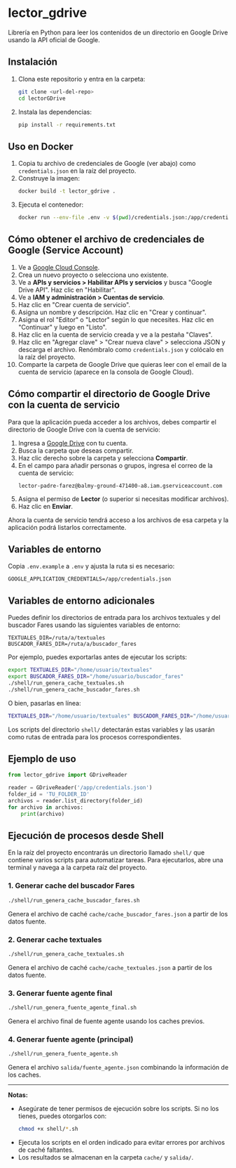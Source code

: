 # lector_gdrive

Librería en Python para leer los contenidos de un directorio en Google Drive usando la API oficial de Google.

## Instalación

1. Clona este repositorio y entra en la carpeta:
   ```bash
   git clone <url-del-repo>
   cd lectorGDrive
   ```
2. Instala las dependencias:
   ```bash
   pip install -r requirements.txt
   ```

## Uso en Docker

1. Copia tu archivo de credenciales de Google (ver abajo) como `credentials.json` en la raíz del proyecto.
2. Construye la imagen:
   ```bash
   docker build -t lector_gdrive .
   ```
3. Ejecuta el contenedor:
   ```bash
   docker run --env-file .env -v $(pwd)/credentials.json:/app/credentials.json lector_gdrive
   ```

## Cómo obtener el archivo de credenciales de Google (Service Account)

1. Ve a [Google Cloud Console](https://console.cloud.google.com/).
2. Crea un nuevo proyecto o selecciona uno existente.
3. Ve a **APIs y servicios > Habilitar APIs y servicios** y busca "Google Drive API". Haz clic en "Habilitar".
4. Ve a **IAM y administración > Cuentas de servicio**.
5. Haz clic en "Crear cuenta de servicio".
6. Asigna un nombre y descripción. Haz clic en "Crear y continuar".
7. Asigna el rol "Editor" o "Lector" según lo que necesites. Haz clic en "Continuar" y luego en "Listo".
8. Haz clic en la cuenta de servicio creada y ve a la pestaña "Claves".
9. Haz clic en "Agregar clave" > "Crear nueva clave" > selecciona JSON y descarga el archivo. Renómbralo como `credentials.json` y colócalo en la raíz del proyecto.
10. Comparte la carpeta de Google Drive que quieras leer con el email de la cuenta de servicio (aparece en la consola de Google Cloud).

## Cómo compartir el directorio de Google Drive con la cuenta de servicio

Para que la aplicación pueda acceder a los archivos, debes compartir el directorio de Google Drive con la cuenta de servicio:

1. Ingresa a [Google Drive](https://drive.google.com/) con tu cuenta.
2. Busca la carpeta que deseas compartir.
3. Haz clic derecho sobre la carpeta y selecciona **Compartir**.
4. En el campo para añadir personas o grupos, ingresa el correo de la cuenta de servicio:
   ```
   lector-padre-farez@balmy-ground-471400-a8.iam.gserviceaccount.com
   ```
5. Asigna el permiso de **Lector** (o superior si necesitas modificar archivos).
6. Haz clic en **Enviar**.

Ahora la cuenta de servicio tendrá acceso a los archivos de esa carpeta y la aplicación podrá listarlos correctamente.

## Variables de entorno

Copia `.env.example` a `.env` y ajusta la ruta si es necesario:
```
GOOGLE_APPLICATION_CREDENTIALS=/app/credentials.json
```

## Variables de entorno adicionales

Puedes definir los directorios de entrada para los archivos textuales y del buscador Fares usando las siguientes variables de entorno:

```
TEXTUALES_DIR=/ruta/a/textuales
BUSCADOR_FARES_DIR=/ruta/a/buscador_fares
```

Por ejemplo, puedes exportarlas antes de ejecutar los scripts:
```bash
export TEXTUALES_DIR="/home/usuario/textuales"
export BUSCADOR_FARES_DIR="/home/usuario/buscador_fares"
./shell/run_genera_cache_textuales.sh
./shell/run_genera_cache_buscador_fares.sh
```

O bien, pasarlas en línea:
```bash
TEXTUALES_DIR="/home/usuario/textuales" BUSCADOR_FARES_DIR="/home/usuario/buscador_fares" ./shell/run_genera_fuente_agente.sh
```

Los scripts del directorio `shell/` detectarán estas variables y las usarán como rutas de entrada para los procesos correspondientes.

## Ejemplo de uso
```python
from lector_gdrive import GDriveReader

reader = GDriveReader('/app/credentials.json')
folder_id = 'TU_FOLDER_ID'
archivos = reader.list_directory(folder_id)
for archivo in archivos:
    print(archivo)
```

## Ejecución de procesos desde Shell

En la raíz del proyecto encontrarás un directorio llamado `shell/` que contiene varios scripts para automatizar tareas. Para ejecutarlos, abre una terminal y navega a la carpeta raíz del proyecto.

### 1. Generar cache del buscador Fares
```bash
./shell/run_genera_cache_buscador_fares.sh
```
Genera el archivo de caché `cache/cache_buscador_fares.json` a partir de los datos fuente.

### 2. Generar cache textuales
```bash
./shell/run_genera_cache_textuales.sh
```
Genera el archivo de caché `cache/cache_textuales.json` a partir de los datos fuente.

### 3. Generar fuente agente final
```bash
./shell/run_genera_fuente_agente_final.sh
```
Genera el archivo final de fuente agente usando los caches previos.

### 4. Generar fuente agente (principal)
```bash
./shell/run_genera_fuente_agente.sh
```
Genera el archivo `salida/fuente_agente.json` combinando la información de los caches.

---

**Notas:**
- Asegúrate de tener permisos de ejecución sobre los scripts. Si no los tienes, puedes otorgarlos con:
  ```bash
  chmod +x shell/*.sh
  ```
- Ejecuta los scripts en el orden indicado para evitar errores por archivos de caché faltantes.
- Los resultados se almacenan en la carpeta `cache/` y `salida/`.
